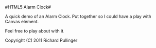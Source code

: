 #HTML5 Alarm Clock#

A quick demo of an Alarm Clock. Put together so I could have a play with Canvas element.

Feel free to play about with it.

Copyright (C) 2011 Richard Pullinger
